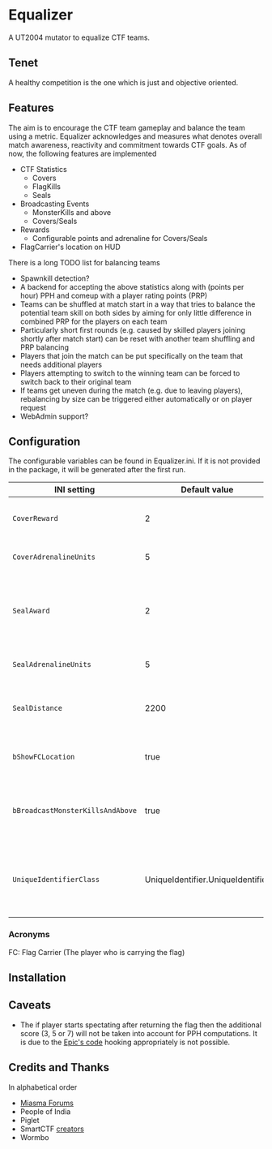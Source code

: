 # Equalizer
A UT2004 mutator to equalize CTF teams.

## Tenet
A healthy competition is the one which is just and objective oriented.

## Features
The aim is to encourage the CTF team gameplay and balance the team using a metric. Equalizer acknowledges and measures what denotes overall match awareness, reactivity and commitment towards CTF goals. As of now, the following features are implemented

- CTF Statistics
  - Covers
  - FlagKills
  - Seals
- Broadcasting Events
  - MonsterKills and above
  - Covers/Seals
- Rewards
  - Configurable points and adrenaline for Covers/Seals
- FlagCarrier's location on HUD

There is a long TODO list for balancing teams
- Spawnkill detection?
- A backend for accepting the above statistics along with (points per hour) PPH and comeup with a player rating points (PRP)
- Teams can be shuffled at match start in a way that tries to balance the potential team skill on both sides by aiming for only little difference in combined PRP for the players on each team
- Particularly short first rounds (e.g. caused by skilled players joining shortly after match start) can be reset with another team shuffling and PRP balancing
- Players that join the match can be put specifically on the team that needs additional players
- Players attempting to switch to the winning team can be forced to switch back to their original team
- If teams get uneven during the match (e.g. due to leaving players), rebalancing by size can be triggered either automatically or on player request
- WebAdmin support?

## Configuration
The configurable variables can be found in Equalizer.ini. If it is not provided in the package, it will be generated after the first run.

INI setting | Default value | Description
------------|---------------|-------------
`CoverReward` | 2 | Reward to be given on providing a successful cover.
`CoverAdrenalineUnits` | 5 | Adrenaline given on successful cover.
`SealAward` | 2 | When your flag is at home (untouched) and you cover your FC within certain distance from your flag.
`SealAdrenalineUnits` | 5 | Adrenaline given on successful Seal.
`SealDistance` | 2200 | The radius of the imaginary bubble around the flag for evaluating Seals.
`bShowFCLocation` | true | If set to true, your FC location will be shown in your HUD.
`bBroadcastMonsterKillsAndAbove` | true | If you want to have global broadcast for achieveing MonsterKill or above.
`UniqueIdentifierClass` | UniqueIdentifier.UniqueIdentifier | The \<PackageName\>.\<ClassName\> for the serverside class. See [UniqueIdentifier](https://github.com/ravimohan1991/Equalizer/blob/main/UniqueIdentifier.md) for more details.

  ### Acronyms
  FC: Flag Carrier (The player who is carrying the flag)

## Installation

## Caveats
- The if player starts spectating after returning the flag then the additional score (3, 5 or 7) will not be taken into account for PPH computations. It is due to the [Epic's code](http://wormbo.de/uncodex/ut2004/Source_unrealgame/ctfgame.html#192) hooking appropriately is not possible.

## Credits and Thanks
In alphabetical order
- [Miasma Forums](https://miasma.rocks)
- People of India
- Piglet
- SmartCTF [creators](http://wiki.unrealadmin.org/SmartCTF)
- Wormbo 
